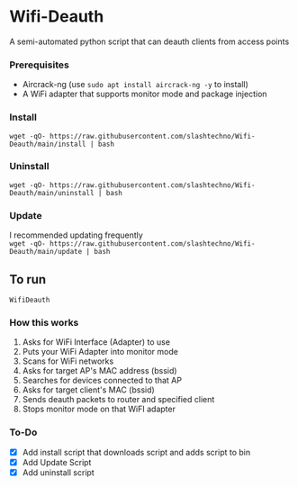 # Wifi-Deauth
A semi-automated python script that can deauth clients from access points

### Prerequisites
* Aircrack-ng (use `sudo apt install aircrack-ng -y` to install)
* A WiFi adapter that supports monitor mode and package injection

### Install
`wget -qO- https://raw.githubusercontent.com/slashtechno/Wifi-Deauth/main/install | bash`

### Uninstall
`wget -qO- https://raw.githubusercontent.com/slashtechno/Wifi-Deauth/main/uninstall | bash`

### Update  
I recommended updating frequently  
`wget -qO- https://raw.githubusercontent.com/slashtechno/Wifi-Deauth/main/update | bash`

## To run
`WifiDeauth`

### How this works
1. Asks for WiFi Interface (Adapter) to use
2. Puts your WiFi Adapter into monitor mode
3. Scans for WiFi networks
4. Asks for target AP's MAC address (bssid)
5. Searches for devices connected to that AP
6. Asks for target client's MAC (bssid)
7. Sends deauth packets to router and specified client
8. Stops monitor mode on that WiFI adapter


### To-Do
- [X] Add install script that downloads script and adds script to bin
- [X] Add Update Script
- [X] Add uninstall script
